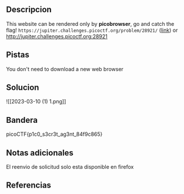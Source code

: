 ## Descripcion

This website can be rendered only by **picobrowser**, go and catch the flag! `https://jupiter.challenges.picoctf.org/problem/28921/` ([link](https://jupiter.challenges.picoctf.org/problem/28921/)) or http://jupiter.challenges.picoctf.org:28921

## Pistas
You don't need to download a new web browser


## Solucion

![[2023-03-10 (1) 1.png]]

## Bandera
picoCTF{p1c0_s3cr3t_ag3nt_84f9c865}

## Notas adicionales
El reenvio de solicitud solo esta disponible en firefox 

## Referencias